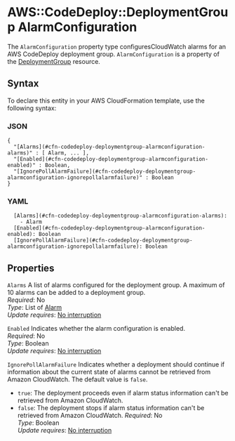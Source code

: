 # AWS::CodeDeploy::DeploymentGroup AlarmConfiguration<a name="aws-properties-codedeploy-deploymentgroup-alarmconfiguration"></a>

 The `AlarmConfiguration` property type configuresCloudWatch alarms for an AWS CodeDeploy deployment group\. `AlarmConfiguration` is a property of the [DeploymentGroup](https://docs.aws.amazon.com/AWSCloudFormation/latest/UserGuide/aws-resource-codedeploy-deploymentgroup.html) resource\. 

## Syntax<a name="aws-properties-codedeploy-deploymentgroup-alarmconfiguration-syntax"></a>

To declare this entity in your AWS CloudFormation template, use the following syntax:

### JSON<a name="aws-properties-codedeploy-deploymentgroup-alarmconfiguration-syntax.json"></a>

```
{
  "[Alarms](#cfn-codedeploy-deploymentgroup-alarmconfiguration-alarms)" : [ Alarm, ... ],
  "[Enabled](#cfn-codedeploy-deploymentgroup-alarmconfiguration-enabled)" : Boolean,
  "[IgnorePollAlarmFailure](#cfn-codedeploy-deploymentgroup-alarmconfiguration-ignorepollalarmfailure)" : Boolean
}
```

### YAML<a name="aws-properties-codedeploy-deploymentgroup-alarmconfiguration-syntax.yaml"></a>

```
  [Alarms](#cfn-codedeploy-deploymentgroup-alarmconfiguration-alarms): 
    - Alarm
  [Enabled](#cfn-codedeploy-deploymentgroup-alarmconfiguration-enabled): Boolean
  [IgnorePollAlarmFailure](#cfn-codedeploy-deploymentgroup-alarmconfiguration-ignorepollalarmfailure): Boolean
```

## Properties<a name="aws-properties-codedeploy-deploymentgroup-alarmconfiguration-properties"></a>

`Alarms`  <a name="cfn-codedeploy-deploymentgroup-alarmconfiguration-alarms"></a>
A list of alarms configured for the deployment group\. A maximum of 10 alarms can be added to a deployment group\.  
*Required*: No  
*Type*: List of [Alarm](aws-properties-codedeploy-deploymentgroup-alarm.md)  
*Update requires*: [No interruption](https://docs.aws.amazon.com/AWSCloudFormation/latest/UserGuide/using-cfn-updating-stacks-update-behaviors.html#update-no-interrupt)

`Enabled`  <a name="cfn-codedeploy-deploymentgroup-alarmconfiguration-enabled"></a>
Indicates whether the alarm configuration is enabled\.  
*Required*: No  
*Type*: Boolean  
*Update requires*: [No interruption](https://docs.aws.amazon.com/AWSCloudFormation/latest/UserGuide/using-cfn-updating-stacks-update-behaviors.html#update-no-interrupt)

`IgnorePollAlarmFailure`  <a name="cfn-codedeploy-deploymentgroup-alarmconfiguration-ignorepollalarmfailure"></a>
Indicates whether a deployment should continue if information about the current state of alarms cannot be retrieved from Amazon CloudWatch\. The default value is `false`\.  
+  `true`: The deployment proceeds even if alarm status information can't be retrieved from Amazon CloudWatch\.
+  `false`: The deployment stops if alarm status information can't be retrieved from Amazon CloudWatch\.
*Required*: No  
*Type*: Boolean  
*Update requires*: [No interruption](https://docs.aws.amazon.com/AWSCloudFormation/latest/UserGuide/using-cfn-updating-stacks-update-behaviors.html#update-no-interrupt)